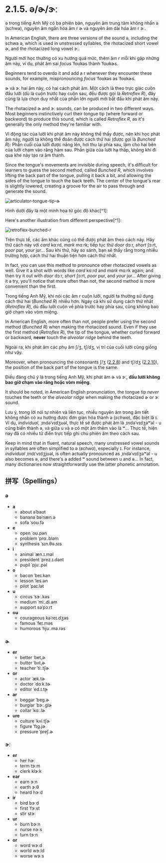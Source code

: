 # 2.1.5. <span class="pho">ə</span>/<span class="pho">ɚ</span>/<span class="pho">ɝː</span>

<span class="pho">ə</span> trong tiếng Anh Mỹ có ba phiên bản, nguyên âm trung tâm không nhấn <span class="pho">ə</span> (schwa), nguyên âm ngắn hóa âm r <span class="pho">ɚ</span> và nguyên âm dài hóa âm r <span class="pho">ɝː</span>.

In American English, there are three versions of the sound <span class="pho">ə</span>, including the schwa <span class="pho">ə</span>, which is used in unstressed syllables, the rhotacized short vowel <span class="pho">ɚ</span>, and the rhotacized long vowel <span class="pho">ɝː</span>.

Người mới học thường có xu hướng quá mức, thêm âm <span class="pho">r</span> mỗi khi gặp những âm này, ví dụ, phát âm sai _focus_ <span class="pho alt">ˈfoʊkəs</span><span class="speak-word-inline" data-audio-us-male="/audios/us/focus-us-male.mp3" data-audio-us-female="/audios/us/focus-us-female.mp3"></span> thành <span class="pho alt">ˈfoʊkɚs</span><span class="speak-word-inline" data-audio-other="/audios/us/focurs-us.mp3"></span>.

Beginners tend to overdo it and add a <span class="pho">r</span> whenever they encounter these sounds, for example, mispronouncing _focus_ <span class="pho alt">ˈfoʊkəs</span><span class="speak-word-inline" data-audio-us-male="/audios/us/focus-us-male.mp3" data-audio-us-female="/audios/us/focus-us-female.mp3"></span> as <span class="pho alt">ˈfoʊkɚs</span><span class="speak-word-inline" data-audio-other="/audios/us/focurs-us.mp3"></span>.

<span class="pho">ɚ</span> và <span class="pho">ɝː</span> hai âm này, có hai cách phát âm. Một cách là theo trực giác cuộn đầu lưỡi (dù là cuộn trước hay cuộn sau, đều được gọi là _Retroflex R_), đây cũng là lựa chọn duy nhất của phần lớn người mới bắt đầu khi phát âm này.

The rhotacized <span class="pho">ɚ</span> and <span class="pho">ɝː</span> sounds, can be produced in two different ways. Most beginners instinctively curl their tongue tip (where forward or backword) to produce this sound, which is called _Retroflex R_, as it's generally the only method they're familiar with.

Vì động tác của lưỡi khi phát âm này không thể thấy được, nên khi học phát âm này, người ta không thể đoán được cách thứ hai (được gọi là _Bunched R_): Phần cuối của lưỡi được nâng lên, hơi thu lại phía sau, làm cho hai bên của lưỡi chạm vào răng hàm sau. Phần giữa của lưỡi hạ thấp, không khí đi qua khe này tạo ra âm thanh.

Since the tongue's movements are invisible during speech, it's difficult for learners to guess the second method, called _Bunched R_, which involves lifting the back part of the tongue, pulling it back a bit, and allowing the sides of the tongue to touch the back teeth. The center of the tongue's rear is slightly lowered, creating a groove for the air to pass through and generate the sound.

![articulator-tongue-tip-ɚ](/images/articulator-tongue-tip-ɚ.svg)

Hình dưới đây là một minh họa từ góc độ khác[^1]:

Here's another illustration from different perspective[^1]:

![retroflex-bunched-r](/images/retroflex-bunched-r.svg)

Trên thực tế, các âm khác cũng có thể được phát âm theo cách này. Hãy thử cách này với _card_ <span class="pho alt">kɑːrd</span><span class="speak-word-inline" data-audio-us-male="/audios/us/card-us-male.mp3" data-audio-us-female="/audios/us/card-us-female.mp3"></span>, _mark_ <span class="pho alt">mɑːrk</span><span class="speak-word-inline" data-audio-us-male="/audios/us/mark-us-male.mp3" data-audio-us-female="/audios/us/mark-us-female.mp3"></span>; tiếp tục thử _door_ <span class="pho alt">dɔːr</span><span class="speak-word-inline" data-audio-us-male="/audios/us/door-us-male.mp3" data-audio-us-female="/audios/us/door-us-female.mp3"></span>, _short_ <span class="pho alt">ʃɔːrt</span><span class="speak-word-inline" data-audio-us-male="/audios/us/short-us-male.mp3" data-audio-us-female="/audios/us/short-us-female.mp3"></span>, _poor_ <span class="pho alt">pʊr</span><span class="speak-word-inline" data-audio-us-male="/audios/us/poor-us-male.mp3" data-audio-us-female="/audios/us/poor-us-female.mp3"></span>, _your_ <span class="pho alt">jʊr</span><span class="speak-word-inline" data-audio-us-male="/audios/us/your-us-male.mp3" data-audio-us-female="/audios/us/your-us-female.mp3"></span>... Sau khi thử, hãy so sánh, bạn sẽ thấy rằng trong nhiều trường hợp, cách thứ hai thuận tiện hơn cách thứ nhất.

In fact, you can use this method to pronounce other rhotacized vowels as well. Give it a shot with words like _card_ <span class="pho alt">kɑːrd</span><span class="speak-word-inline" data-audio-us-male="/audios/us/card-us-male.mp3" data-audio-us-female="/audios/us/card-us-female.mp3"></span> and _mark_ <span class="pho alt">mɑːrk</span><span class="speak-word-inline" data-audio-us-male="/audios/us/mark-us-male.mp3" data-audio-us-female="/audios/us/mark-us-female.mp3"></span> again; and then try it out with _door_ <span class="pho alt">dɔːr</span><span class="speak-word-inline" data-audio-us-male="/audios/us/door-us-male.mp3" data-audio-us-female="/audios/us/door-us-female.mp3"></span>, _short_ <span class="pho alt">ʃɔːrt</span><span class="speak-word-inline" data-audio-us-male="/audios/us/short-us-male.mp3" data-audio-us-female="/audios/us/short-us-female.mp3"></span>, _poor_ <span class="pho alt">pʊr</span><span class="speak-word-inline" data-audio-us-male="/audios/us/poor-us-male.mp3" data-audio-us-female="/audios/us/poor-us-female.mp3"></span>, and _your_ <span class="pho alt">jʊr</span><span class="speak-word-inline" data-audio-us-male="/audios/us/your-us-male.mp3" data-audio-us-female="/audios/us/your-us-female.mp3"></span>... After giving it a try, you'll notice that more often than not, the second method is more convenient than the first.

Trong tiếng Anh Mỹ, khi nói các âm _r_ cuộn lưỡi, người ta thường sử dụng cách thứ hai (_Bunched R_) nhiều hơn. Ngay cả khi sử dụng cách thứ nhất (_Retroflex R_), dù đầu lưỡi cuộn về phía trước hay phía sau, cũng không bao giờ chạm vào vòm miệng.

In American English, more often than not, people prefer using the second method (_Bunched R_) when making the rhotacized sound. Even if they use the first method (_Retroflex R_), the tip of the tongue, whether curled forward or backward, **never** touch the _alveolar ridge_ behind the teeth.

Ngoài ra, khi phát âm các phụ âm <span class="pho">ʃ/ʒ</span>, <span class="pho">tʃ/dʒ</span>, vị trí của cuối lưỡi cũng giống như vậy.

Moreover, when pronouncing the consonants <span class="pho">ʃ/ʒ</span> ([2.2.8](2.2.8-ʃʒ)) and <span class="pho">tʃ/dʒ</span> ([2.2.10](2.2.10-tʃdʒ)), the position of the back part of the tongue is the same.

Điều đáng chú ý là trong tiếng Anh Mỹ, khi phát âm <span class="pho">ɚ</span> và <span class="pho">ɝː</span>, **đầu lưỡi không bao giờ chạm vào răng hoặc vòm miệng**.

It should be noted, in American English pronunciation, the tongue tip _never_ touches the teeth or the _alveolar ridge_ when making the rhotacized <span class="pho">ɚ</span> or <span class="pho">ɝː</span> sound.

Lưu ý, trong lời nói tự nhiên và liên tục, nhiều nguyên âm trong âm tiết không nhấn có xu hướng được đơn giản hóa thành <span class="pho">ə</span> (_schwa_), đặc biệt là <span class="pho">ɪ</span>. Ví dụ, _individual_, <span class="pho alt">ˌɪndəˈvɪdʒuəl</span>, thực tế sẽ được phát âm là <span class="pho">ˌɪndəˈvɪdʒəʷəl</span><span class="speak-word-inline" data-audio-us-male="/audios/us/individual-us-male.mp3" data-audio-us-female="/audios/us/individual-us-female.mp3"></span> - <span class="pho">u</span> cũng biến thành <span class="pho">ə</span>, và giữa <span class="pho">u</span> và <span class="pho">ə</span> có một âm thêm vào là <span class="pho">ʷ</span>... Thực tế, hiện nay đã có nhiều từ điển trực tiếp ghi chú phiên âm theo cách sau.

Keep in mind that in fluent, natural speech, many unstressed vowel sounds in syllables are often simplified to <span class="pho">ə</span> (_schwa_), especially <span class="pho">ɪ</span>. For instance, _individual_ <span class="pho alt">ˌɪndɪˈvɪdʒjʊəl</span>, is often actually pronounced as <span class="pho alt">ˌɪndəˈvɪdʒəʷəl</span><span class="speak-word-inline" data-audio-us-male="/audios/us/individual-us-male.mp3" data-audio-us-female="/audios/us/individual-us-female.mp3"></span> - <span class="pho">u</span> also becomes <span class="pho">ə</span>, and there's a added <span class="pho">ʷ</span> sound between <span class="pho">u</span> and <span class="pho">ə</span>… In fact, many dictionaries now straightforwardly use the latter phonetic annotation.

## 拼写（Spellings）

### <span class="pho">ə</span>

- **a**
  - about <span class="pho alt">əˈbaʊt</span> <span class="speak-word-inline" data-audio-us-male="/audios/us/about-us-male.mp3" data-audio-us-female="/audios/us/about-us-female.mp3"></span>
  - banana <span class="pho alt">bəˈnæn.ə</span> <span class="speak-word-inline" data-audio-us-male="/audios/us/banana-us-male.mp3" data-audio-us-female="/audios/us/banana-us-female.mp3"></span>
  - sofa <span class="pho alt">ˈsoʊ.fə</span> <span class="speak-word-inline" data-audio-us-male="/audios/us/sofa-us-male.mp3" data-audio-us-female="/audios/us/sofa-us-female.mp3"></span>
- **e**
  - open <span class="pho alt">ˈoʊ.pən</span> <span class="speak-word-inline" data-audio-us-male="/audios/us/open-us-male.mp3" data-audio-us-female="/audios/us/open-us-female.mp3"></span>
  - problem <span class="pho alt">ˈprɑː.bləm</span> <span class="speak-word-inline" data-audio-us-male="/audios/us/problem-us-male.mp3" data-audio-us-female="/audios/us/problem-us-female.mp3"></span>
  - synthesis <span class="pho alt">ˈsɪn.θə.sɪs</span> <span class="speak-word-inline" data-audio-us-male="/audios/us/synthesis-us-male.mp3" data-audio-us-female="/audios/us/synthesis-us-female.mp3"></span>
- **i**
  - animal <span class="pho alt">ˈæn.ɪ.məl</span> <span class="speak-word-inline" data-audio-us-male="/audios/us/animal-us-male.mp3" data-audio-us-female="/audios/us/animal-us-female.mp3"></span>
  - president <span class="pho alt">ˈprez.ɪ.dənt</span> <span class="speak-word-inline" data-audio-us-male="/audios/us/president-us-male.mp3" data-audio-us-female="/audios/us/president-us-female.mp3"></span>
  - pupil <span class="pho alt">ˈpjuː.pəl</span> <span class="speak-word-inline" data-audio-us-male="/audios/us/pupil-us-male.mp3" data-audio-us-female="/audios/us/pupil-us-female.mp3"></span>
- **o**
  - bacon <span class="pho alt">ˈbeɪ.kən</span> <span class="speak-word-inline" data-audio-us-male="/audios/us/bacon-us-male.mp3" data-audio-us-female="/audios/us/bacon-us-female.mp3"></span>
  - lesson <span class="pho alt">ˈles.ən</span> <span class="speak-word-inline" data-audio-us-male="/audios/us/lesson-us-male.mp3" data-audio-us-female="/audios/us/lesson-us-female.mp3"></span>
  - pilot <span class="pho alt">ˈpaɪ.lət</span> <span class="speak-word-inline" data-audio-us-male="/audios/us/pilot-us-male.mp3" data-audio-us-female="/audios/us/pilot-us-female.mp3"></span>
- **u**
  - circus <span class="pho alt">ˈsɝː.kəs</span> <span class="speak-word-inline" data-audio-us-male="/audios/us/circus-us-male.mp3" data-audio-us-female="/audios/us/circus-us-female.mp3"></span>
  - medium <span class="pho alt">ˈmiː.di.əm</span> <span class="speak-word-inline" data-audio-us-male="/audios/us/medium-us-male.mp3" data-audio-us-female="/audios/us/medium-us-female.mp3"></span>
  - support <span class="pho alt">səˈpɔːrt</span> <span class="speak-word-inline" data-audio-us-male="/audios/us/support-us-male.mp3" data-audio-us-female="/audios/us/support-us-female.mp3"></span>
- **ou**
  - courageous <span class="pho alt">kəˈreɪ.dʒəs</span> <span class="speak-word-inline" data-audio-us-male="/audios/us/courageous-us-male.mp3" data-audio-us-female="/audios/us/courageous-us-female.mp3"></span>
  - famous <span class="pho alt">ˈfeɪ.məs</span> <span class="speak-word-inline" data-audio-us-male="/audios/us/famous-us-male.mp3" data-audio-us-female="/audios/us/famous-us-female.mp3"></span>
  - humorous <span class="pho alt">ˈhjuː.mə.rəs</span> <span class="speak-word-inline" data-audio-us-male="/audios/us/humorous-us-male.mp3" data-audio-us-female="/audios/us/humorous-us-female.mp3"></span>

### <span class="pho">ɚ</span>

- **er**
  - better <span class="pho alt">ˈbet̬.ɚ</span> <span class="speak-word-inline" data-audio-us-male="/audios/us/better-us-male.mp3" data-audio-us-female="/audios/us/better-us-female.mp3"></span>
  - butter <span class="pho alt">ˈbʌt̬.ɚ</span> <span class="speak-word-inline" data-audio-us-male="/audios/us/butter-us-male.mp3" data-audio-us-female="/audios/us/butter-us-female.mp3"></span>
  - teacher <span class="pho alt">ˈtiː.tʃɚ</span> <span class="speak-word-inline" data-audio-us-male="/audios/us/teacher-us-male.mp3" data-audio-us-female="/audios/us/teacher-us-female.mp3"></span>
- **or**
  - actor <span class="pho alt">ˈæk.tɚ</span> <span class="speak-word-inline" data-audio-us-male="/audios/us/actor-us-male.mp3" data-audio-us-female="/audios/us/actor-us-female.mp3"></span>
  - doctor <span class="pho alt">ˈdɑːk.tɚ</span> <span class="speak-word-inline" data-audio-us-male="/audios/us/doctor-us-male.mp3" data-audio-us-female="/audios/us/doctor-us-female.mp3"></span>
  - editor <span class="pho alt">ˈed.ɪ.t̬ɚ</span> <span class="speak-word-inline" data-audio-us-male="/audios/us/editor-us-male.mp3" data-audio-us-female="/audios/us/editor-us-female.mp3"></span>
- **ar**
  - beggar <span class="pho alt">ˈbeɡ.ɚ</span> <span class="speak-word-inline" data-audio-us-male="/audios/us/beggar-us-male.mp3" data-audio-us-female="/audios/us/beggar-us-female.mp3"></span>
  - burglar <span class="pho alt">ˈbɝː.ɡlɚ</span> <span class="speak-word-inline" data-audio-us-male="/audios/us/burglar-us-male.mp3" data-audio-us-female="/audios/us/burglar-us-female.mp3"></span>
  - collar <span class="pho alt">ˈkɑː.lɚ</span> <span class="speak-word-inline" data-audio-us-male="/audios/us/collar-us-male.mp3" data-audio-us-female="/audios/us/collar-us-female.mp3"></span>
- **ure**
  - culture <span class="pho alt">ˈkʌl.tʃɚ</span> <span class="speak-word-inline" data-audio-us-male="/audios/us/culture-us-male.mp3" data-audio-us-female="/audios/us/culture-us-female.mp3"></span>
  - figure <span class="pho alt">ˈfɪɡ.jɚ</span> <span class="speak-word-inline" data-audio-us-male="/audios/us/figure-us-male.mp3" data-audio-us-female="/audios/us/figure-us-female.mp3"></span>
  - pressure <span class="pho alt">ˈpreʃ.ɚ</span> <span class="speak-word-inline" data-audio-us-male="/audios/us/pressure-us-male.mp3" data-audio-us-female="/audios/us/pressure-us-female.mp3"></span>

### <span class="pho">ɝː</span>

- **er**
  - her <span class="pho alt">hɝː</span> <span class="speak-word-inline" data-audio-us-male="/audios/us/her-us-male.mp3" data-audio-us-female="/audios/us/her-us-female.mp3"></span>
  - term <span class="pho alt">tɝːm</span> <span class="speak-word-inline" data-audio-us-male="/audios/us/term-us-male.mp3" data-audio-us-female="/audios/us/term-us-female.mp3"></span>
  - clerk <span class="pho alt">klɝːk</span> <span class="speak-word-inline" data-audio-us-male="/audios/us/clerk-us-male.mp3" data-audio-us-female="/audios/us/clerk-us-female.mp3"></span>
- **ear**
  - earn <span class="pho alt">ɝːn</span> <span class="speak-word-inline" data-audio-us-male="/audios/us/earn-us-male.mp3" data-audio-us-female="/audios/us/earn-us-female.mp3"></span>
  - earth <span class="pho alt">ɝːθ</span> <span class="speak-word-inline" data-audio-us-male="/audios/us/earth-us-male.mp3" data-audio-us-female="/audios/us/earth-us-female.mp3"></span>
  - heard <span class="pho alt">hɝːd</span> <span class="speak-word-inline" data-audio-us-male="/audios/us/heard-us-male.mp3" data-audio-us-female="/audios/us/heard-us-female.mp3"></span>
- **ir**
  - bird <span class="pho alt">bɝːd</span> <span class="speak-word-inline" data-audio-us-male="/audios/us/bird-us-male.mp3" data-audio-us-female="/audios/us/bird-us-female.mp3"></span>
  - first <span class="pho alt">ˈfɝːst</span> <span class="speak-word-inline" data-audio-us-male="/audios/us/first-us-male.mp3" data-audio-us-female="/audios/us/first-us-female.mp3"></span>
  - stir <span class="pho alt">stɝː</span> <span class="speak-word-inline" data-audio-us-male="/audios/us/stir-us-male.mp3" data-audio-us-female="/audios/us/stir-us-female.mp3"></span>
- **ur**
  - burn <span class="pho alt">bɝːn</span> <span class="speak-word-inline" data-audio-us-male="/audios/us/burn-us-male.mp3" data-audio-us-female="/audios/us/burn-us-female.mp3"></span>
  - nurse <span class="pho alt">nɝːs</span> <span class="speak-word-inline" data-audio-us-male="/audios/us/nurse-us-male.mp3" data-audio-us-female="/audios/us/nurse-us-female.mp3"></span>
  - turn <span class="pho alt">tɝːn</span> <span class="speak-word-inline" data-audio-us-male="/audios/us/turn-us-male.mp3" data-audio-us-female="/audios/us/turn-us-female.mp3"></span>
- **or**
  - word <span class="pho alt">wɝːd</span> <span class="speak-word-inline" data-audio-us-male="/audios/us/word-us-male.mp3" data-audio-us-female="/audios/us/word-us-female.mp3"></span>
  - world <span class="pho alt">wɝːld</span> <span class="speak-word-inline" data-audio-us-male="/audios/us/world-us-male.mp3" data-audio-us-female="/audios/us/world-us-female.mp3"></span>
  - worse <span class="pho alt">wɝːs</span> <span class="speak-word-inline" data-audio-us-male="/audios/us/worse-us-male.mp3" data-audio-us-female="/audios/us/worse-us-female.mp3"></span>
